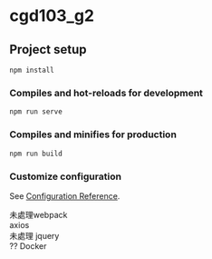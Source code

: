 
# cgd103_g2

## Project setup
```
npm install
```

### Compiles and hot-reloads for development
```
npm run serve
```

### Compiles and minifies for production
```
npm run build
```

### Customize configuration
See [Configuration Reference](https://cli.vuejs.org/config/).

未處理webpack<br>
axios  <br>
未處理  jquery <br>
?? Docker <br>
